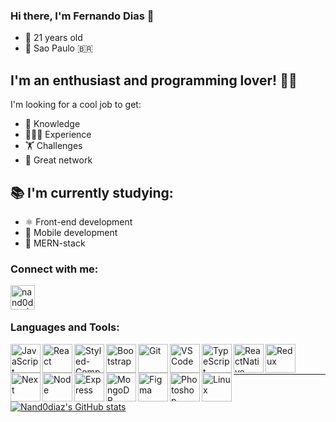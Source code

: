 ### Hi there, I'm Fernando Dias 👋

- 📅 21 years old
- 📍 Sao Paulo 🇧🇷


## I'm an enthusiast and programming lover! 💪🏽

I'm looking for a cool job to get:
- 🧠 Knowledge
- 👨🏽‍💻 Experience
- 🏋️ Challenges
- 👥 Great network


## 📚 I'm currently studying:

- ⚛️ Front-end development
- 📱 Mobile development
- 🚀 MERN-stack


### Connect with me:

[<img align="left" alt="nand0diaz | LinkedIn" width="39px" src="https://cdn.jsdelivr.net/npm/simple-icons@v3/icons/linkedin.svg" />][linkedin]

<br />
<br />

### Languages and Tools:

<img align="left" alt="JavaScript" width="48px" height="46px" src="https://miro.medium.com/max/1110/1*S-nV902O1yWwpFbxn0P_xA.png"/>
<img align="left" alt="React" width="48px" height="46px" src="https://res.cloudinary.com/practicaldev/image/fetch/s--qo_Wp38Z--/c_limit%2Cf_auto%2Cfl_progressive%2Cq_auto%2Cw_880/https://dev-to-uploads.s3.amazonaws.com/i/e0nl7ziy1la7bpwj7rsp.png"/>
<img align="left" alt="Styled-Components" width="48px" height="46px" src="https://styled-components.com/atom.png"/>
<img align="left" alt="Bootstrap" width="48px" height="46px" src="https://getbootstrap.com/docs/4.0/assets/brand/bootstrap-social-logo.png"/>
<img align="left" alt="Git" width="48px" height="46px" src="https://3.bp.blogspot.com/-xhNpNJJyQhk/XIe4GY78RQI/AAAAAAAAItc/ouueFUj2Hqo5dntmnKqEaBJR4KQ4Q2K3ACK4BGAYYCw/s1600/logo%2Bgit%2Bicon.png"/>
<img align="left" alt="VSCode" width="48px" height="46px" src="https://northcreation.agency/assets/Uploads/VSCode__FitWzEwMDAsMTAwMF0.png"/>


<img align="left" alt="TypeScript" width="48px" height="46px" src="https://miro.medium.com/max/816/1*mn6bOs7s6Qbao15PMNRyOA.png"/>
<img align="left" alt="ReactNative" width="48px" height="46px" src="https://res.cloudinary.com/practicaldev/image/fetch/s--qo_Wp38Z--/c_limit%2Cf_auto%2Cfl_progressive%2Cq_auto%2Cw_880/https://dev-to-uploads.s3.amazonaws.com/i/e0nl7ziy1la7bpwj7rsp.png"/>
<img align="left" alt="Redux" width="48px" height="46px" src="https://www.nicepng.com/png/detail/178-1787594_redux-redux-logo-svg.png"/>
<img align="left" alt="Next" width="48px" height="46px" src="https://cdn.auth0.com/blog/logos/nextjs-logo.png"/>
<img align="left" alt="Node" width="48px" height="46px" src="https://www.secret-source.eu/wp-content/uploads/2017/11/node-js-logo.jpg"/>
<img align="left" alt="Express" width="48px" height="46px" src="https://expressjs.com/images/express-facebook-share.png"/>
<img align="left" alt="MongoDB" width="48px" height="46px" src="https://cdn.icon-icons.com/icons2/2415/PNG/512/mongodb_original_wordmark_logo_icon_146425.png"/>
<img align="left" alt="Figma" width="48px" height="46px" src="https://4.bp.blogspot.com/-LiJZ5I8E7K8/XIe_GeI5glI/AAAAAAAAIuw/4Awu8j8r0P8TKBXzyxyslHEfplOlK9-6QCK4BGAYYCw/s1600/icon%2Bfigma%2Bvector.png"/>
<img align="left" alt="Photoshop" width="48px" height="46px" src="https://seeklogo.com/images/A/adobe-photoshop-logo-7B88D7B5AA-seeklogo.com.png"/>
<img align="left" alt="Linux" width="48px" height="46px" src="https://i.pinimg.com/originals/c7/b8/11/c7b8113247fecd83bd9b5ed5bd3f34d5.png"/>

<br />
<br />

---

[![Nand0diaz's GitHub stats](https://github-readme-stats.vercel.app/api?username=nand0diaz)](https://github.com/nand0diaz/github-readme-stats)



[linkedin]: https://www.linkedin.com/in/fernando-d-6b1115179/
